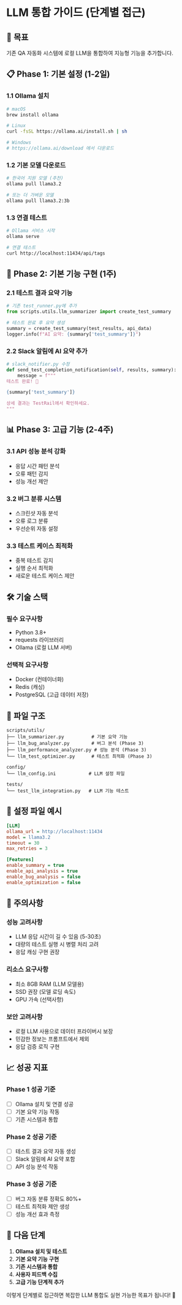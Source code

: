 # LLM 통합 가이드 (단계별 접근)

## 🎯 목표
기존 QA 자동화 시스템에 로컬 LLM을 통합하여 지능형 기능을 추가합니다.

## 📋 Phase 1: 기본 설정 (1-2일)

### 1.1 Ollama 설치
```bash
# macOS
brew install ollama

# Linux
curl -fsSL https://ollama.ai/install.sh | sh

# Windows
# https://ollama.ai/download 에서 다운로드
```

### 1.2 기본 모델 다운로드
```bash
# 한국어 지원 모델 (추천)
ollama pull llama3.2

# 또는 더 가벼운 모델
ollama pull llama3.2:3b
```

### 1.3 연결 테스트
```bash
# Ollama 서비스 시작
ollama serve

# 연결 테스트
curl http://localhost:11434/api/tags
```

## 🚀 Phase 2: 기본 기능 구현 (1주)

### 2.1 테스트 결과 요약 기능
```python
# 기존 test_runner.py에 추가
from scripts.utils.llm_summarizer import create_test_summary

# 테스트 완료 후 요약 생성
summary = create_test_summary(test_results, api_data)
logger.info(f"AI 요약: {summary['test_summary']}")
```

### 2.2 Slack 알림에 AI 요약 추가
```python
# slack_notifier.py 수정
def send_test_completion_notification(self, results, summary):
    message = f"""
테스트 완료! 🎯

{summary['test_summary']}

상세 결과는 TestRail에서 확인하세요.
"""
```

## 📊 Phase 3: 고급 기능 (2-4주)

### 3.1 API 성능 분석 강화
- 응답 시간 패턴 분석
- 오류 패턴 감지
- 성능 개선 제안

### 3.2 버그 분류 시스템
- 스크린샷 자동 분석
- 오류 로그 분류
- 우선순위 자동 설정

### 3.3 테스트 케이스 최적화
- 중복 테스트 감지
- 실행 순서 최적화
- 새로운 테스트 케이스 제안

## 🛠️ 기술 스택

### 필수 요구사항
- Python 3.8+
- requests 라이브러리
- Ollama (로컬 LLM 서버)

### 선택적 요구사항
- Docker (컨테이너화)
- Redis (캐싱)
- PostgreSQL (고급 데이터 저장)

## 📁 파일 구조

```
scripts/utils/
├── llm_summarizer.py          # 기본 요약 기능
├── llm_bug_analyzer.py        # 버그 분석 (Phase 3)
├── llm_performance_analyzer.py # 성능 분석 (Phase 3)
└── llm_test_optimizer.py      # 테스트 최적화 (Phase 3)

config/
└── llm_config.ini            # LLM 설정 파일

tests/
└── test_llm_integration.py   # LLM 기능 테스트
```

## 🔧 설정 파일 예시

```ini
[LLM]
ollama_url = http://localhost:11434
model = llama3.2
timeout = 30
max_retries = 3

[Features]
enable_summary = true
enable_api_analysis = true
enable_bug_analysis = false
enable_optimization = false
```

## 🚨 주의사항

### 성능 고려사항
- LLM 응답 시간이 길 수 있음 (5-30초)
- 대량의 테스트 실행 시 병렬 처리 고려
- 응답 캐싱 구현 권장

### 리소스 요구사항
- 최소 8GB RAM (LLM 모델용)
- SSD 권장 (모델 로딩 속도)
- GPU 가속 (선택사항)

### 보안 고려사항
- 로컬 LLM 사용으로 데이터 프라이버시 보장
- 민감한 정보는 프롬프트에서 제외
- 응답 검증 로직 구현

## 📈 성공 지표

### Phase 1 성공 기준
- [ ] Ollama 설치 및 연결 성공
- [ ] 기본 요약 기능 작동
- [ ] 기존 시스템과 통합

### Phase 2 성공 기준
- [ ] 테스트 결과 요약 자동 생성
- [ ] Slack 알림에 AI 요약 포함
- [ ] API 성능 분석 작동

### Phase 3 성공 기준
- [ ] 버그 자동 분류 정확도 80%+
- [ ] 테스트 최적화 제안 생성
- [ ] 성능 개선 효과 측정

## 🎯 다음 단계

1. **Ollama 설치 및 테스트**
2. **기본 요약 기능 구현**
3. **기존 시스템과 통합**
4. **사용자 피드백 수집**
5. **고급 기능 단계적 추가**

이렇게 단계별로 접근하면 복잡한 LLM 통합도 실현 가능한 목표가 됩니다! 🚀 